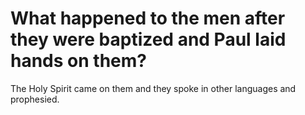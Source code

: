 # What happened to the men after they were baptized and Paul laid hands on them?

The Holy Spirit came on them and they spoke in other languages and prophesied.
